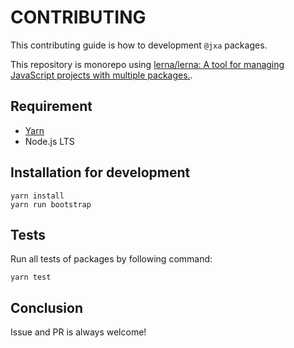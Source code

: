 # CONTRIBUTING

This contributing guide is how to development `@jxa` packages.

This repository is monorepo using [lerna/lerna: A tool for managing JavaScript projects with multiple packages.](https://github.com/lerna/lerna).

## Requirement

- [Yarn](https://yarnpkg.com/docs/install)
- Node.js LTS

## Installation for development

```shell-session
yarn install
yarn run bootstrap
```

## Tests

Run all tests of packages by following command:

```shell-session
yarn test
```

## Conclusion

Issue and PR is always welcome!
